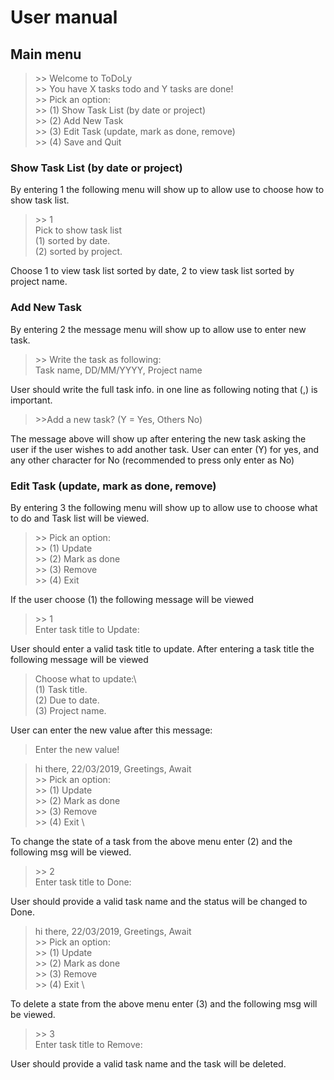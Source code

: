 # User manual

## Main menu

>\>> Welcome to ToDoLy \
\>> You have X tasks todo and Y tasks are done! \
\>> Pick an option: \
\>> (1) Show Task List (by date or project) \
\>> (2) Add New Task \
\>> (3) Edit Task (update, mark as done, remove) \
\>> (4) Save and Quit


### Show Task List (by date or project)

By entering 1 the following menu will show up to allow use
to choose how to show task list.

>\>> 1\
Pick to show task list \
(1) sorted by date. \
(2) sorted by project. 

Choose 1 to view task list sorted by date, 2 to view task
list sorted by project name.

### Add New Task 

By entering 2 the message menu will show up to allow use
to enter new task.

>\>> Write the task as following: \
    Task name, DD/MM/YYYY, Project name

User should write the full task info. in one line as following
noting that (,) is important.

>\>>Add a new task? (Y = Yes, Others No)

The message above will show up after entering the new task
asking the user if the user wishes to add another task.
User can enter (Y) for yes, and any other character for No 
(recommended to press only enter as No)

### Edit Task (update, mark as done, remove)

By entering 3 the following menu will show up to allow use
to choose what to do and Task list will be viewed.

>\>> Pick an option: \
\>> (1) Update \
\>> (2) Mark as done \
\>> (3) Remove \
\>> (4) Exit

If the user choose (1) the following message will be viewed

>\>> 1 \
Enter task title to Update:

User should enter a valid task title to update.
After entering a task title the following message will be viewed

>Choose what to update:\  
(1) Task title.\
(2) Due to date.\
(3) Project name.

User can enter the new value after this message:

>Enter the new value!

>hi there, 22/03/2019,  Greetings, Await \
\>> Pick an option: \
\>> (1) Update \
\>> (2) Mark as done \
\>> (3) Remove \
\>> (4) Exit \

To change the state of a task from the above menu enter
(2) and the following msg will be viewed.

>\>> 2\
Enter task title to Done:

User should provide a valid task name and the status will be
changed to Done.

>hi there, 22/03/2019,  Greetings, Await \
\>> Pick an option: \
\>> (1) Update \
\>> (2) Mark as done \
\>> (3) Remove \
\>> (4) Exit \

To delete a state from the above menu enter
(3) and the following msg will be viewed.

>\>> 3\
Enter task title to Remove:

User should provide a valid task name and the task will be
deleted.